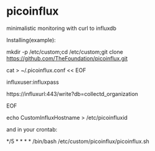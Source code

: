 # picoinflux
minimalistic monitoring with curl to influxdb


Installing(example):

mkdir  -p /etc/custom;cd /etc/custom;git clone https://github.com/TheFoundation/picoinflux.git

cat > ~/.picoinflux.conf  << EOF

influxuser:influxpass

https://influxurl:443/write?db=collectd_organization

EOF

echo CustomInfluxHostname  > /etc/picoinfluxid


and in your crontab:

*/5 *   * * *   /bin/bash /etc/custom/picoinflux/picoinflux.sh
